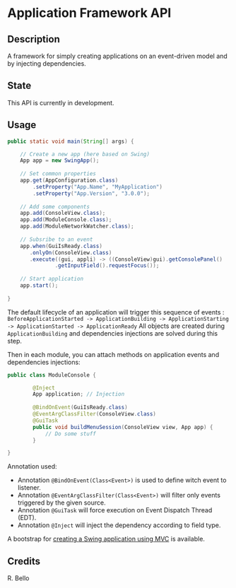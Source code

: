 # Application Framework API

## Description

A framework for simply creating applications on an event-driven model and by injecting dependencies.

## State

This API is currently in development.

## Usage

```java
public static void main(String[] args) {

	// Create a new app (here based on Swing)
	App app = new SwingApp();
	
	// Set common properties
	app.get(AppConfiguration.class)
		.setProperty("App.Name", "MyApplication")
		.setProperty("App.Version", "3.0.0");
	
	// Add some components
	app.add(ConsoleView.class);
	app.add(ModuleConsole.class);
	app.add(ModuleNetworkWatcher.class);
	
	// Subsribe to an event
	app.when(GuiIsReady.class)
	   .onlyOn(ConsoleView.class)
	   .execute((gui, appli) -> ((ConsoleView)gui).getConsolePanel()
			   .getInputField().requestFocus());
	
	// Start application
	app.start();
	
}
```

The default lifecycle of an application will trigger this sequence of events : 
`BeforeApplicationStarted -> ApplicationBuilding -> ApplicationStarting -> ApplicationStarted -> ApplicationReady`
All objects are created during `ApplicationBuilding` and dependencies injections are solved during this step.

Then in each module, you can attach methods on application events and dependencies injections:

```java
public class ModuleConsole {

		@Inject
		App application; // Injection
		
		@BindOnEvent(GuiIsReady.class)
		@EventArgClassFilter(ConsoleView.class)
		@GuiTask
		public void buildMenuSession(ConsoleView view, App app) {
			// Do some stuff
		}

}
```

Annotation used:
- Annotation `@BindOnEvent(Class<Event>)` is used to define witch event to listener.
- Annotation `@EventArgClassFilter(Class<Event>)` will filter only events triggered by the given source.
- Annotation `@GuiTask` will force execution on Event Dispatch Thread (EDT).
- Annotation `@Inject` will inject the dependency according to field type.

A bootstrap for [creating a Swing application using MVC](https://github.com/rbello/java-toolkit/tree/master/src/tests/fr/evolya/javatoolkit/core/app/swing) is available.

## Credits

R. Bello